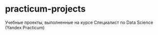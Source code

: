 # practicum-projects
Учебные проекты, выполненные на курсе Специалист по Data Science (Yandex Practicum)
